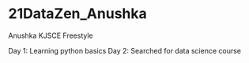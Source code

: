 # 21DataZen_Anushka
Anushka
KJSCE
Freestyle

Day 1: Learning python basics 
Day 2: Searched for data science course

